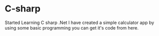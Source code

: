 # C-sharp
Started Learning C sharp .Net I have created a simple calculator app by using some basic programming you can get it's code from here.


